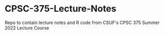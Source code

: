 # CPSC-375-Lecture-Notes
Repo to contain lecture notes and R code from CSUF's CPSC 375 Summer 2022 Lecture Course
